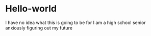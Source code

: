 # Hello-world
I have no idea what this is going to be for
I am a high school senior anxiously figuring out my future
